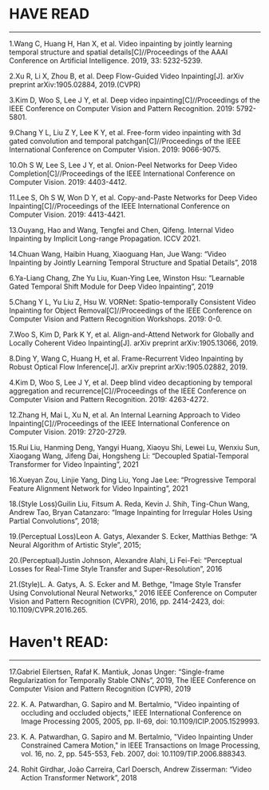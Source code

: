 # **HAVE READ**

---

1.Wang C, Huang H, Han X, et al. Video inpainting by jointly learning temporal structure and spatial details[C]//Proceedings of the AAAI Conference on Artificial Intelligence. 2019, 33: 5232-5239.

2.Xu R, Li X, Zhou B, et al. Deep Flow-Guided Video Inpainting[J]. arXiv preprint arXiv:1905.02884, 2019.(CVPR)

3.Kim D, Woo S, Lee J Y, et al. Deep video inpainting[C]//Proceedings of the IEEE Conference on Computer Vision and Pattern Recognition. 2019: 5792-5801.

9.Chang Y L, Liu Z Y, Lee K Y, et al. Free-form video inpainting with 3d gated convolution and temporal patchgan[C]//Proceedings of the IEEE International Conference on Computer Vision. 2019: 9066-9075.

10.Oh S W, Lee S, Lee J Y, et al. Onion-Peel Networks for Deep Video Completion[C]//Proceedings of the IEEE International Conference on Computer Vision. 2019: 4403-4412.

11.Lee S, Oh S W, Won D Y, et al. Copy-and-Paste Networks for Deep Video Inpainting[C]//Proceedings of the IEEE International Conference on Computer Vision. 2019: 4413-4421.

13.Ouyang, Hao and Wang, Tengfei and Chen, Qifeng. Internal Video Inpainting by Implicit Long-range Propagation. ICCV 2021.

14.Chuan Wang, Haibin Huang, Xiaoguang Han, Jue Wang: “Video Inpainting by Jointly Learning Temporal Structure and Spatial Details”, 2018

6.Ya-Liang Chang, Zhe Yu Liu, Kuan-Ying Lee, Winston Hsu: “Learnable Gated Temporal Shift Module for Deep Video Inpainting”, 2019

5.Chang Y L, Yu Liu Z, Hsu W. VORNet: Spatio-temporally Consistent Video Inpainting for Object Removal[C]//Proceedings of the IEEE Conference on Computer Vision and Pattern Recognition Workshops. 2019: 0-0.

7.Woo S, Kim D, Park K Y, et al. Align-and-Attend Network for Globally and Locally Coherent Video Inpainting[J]. arXiv preprint arXiv:1905.13066, 2019.

8.Ding Y, Wang C, Huang H, et al. Frame-Recurrent Video Inpainting by Robust Optical Flow Inference[J]. arXiv preprint arXiv:1905.02882, 2019.

4.Kim D, Woo S, Lee J Y, et al. Deep blind video decaptioning by temporal aggregation and recurrence[C]//Proceedings of the IEEE Conference on Computer Vision and Pattern Recognition. 2019: 4263-4272.

12.Zhang H, Mai L, Xu N, et al. An Internal Learning Approach to Video Inpainting[C]//Proceedings of the IEEE International Conference on Computer Vision. 2019: 2720-2729.

15.Rui Liu, Hanming Deng, Yangyi Huang, Xiaoyu Shi, Lewei Lu, Wenxiu Sun, Xiaogang Wang, Jifeng Dai, Hongsheng Li: “Decoupled Spatial-Temporal Transformer for Video Inpainting”, 2021

16.Xueyan Zou, Linjie Yang, Ding Liu, Yong Jae Lee: “Progressive Temporal Feature Alignment Network for Video Inpainting”, 2021

18.(Style Loss)Guilin Liu, Fitsum A. Reda, Kevin J. Shih, Ting-Chun Wang, Andrew Tao, Bryan Catanzaro: “Image Inpainting for Irregular Holes Using Partial Convolutions”, 2018;

19.(Perceptual Loss)Leon A. Gatys, Alexander S. Ecker, Matthias Bethge: “A Neural Algorithm of Artistic Style”, 2015;

20.(Perceptual)Justin Johnson, Alexandre Alahi, Li Fei-Fei: “Perceptual Losses for Real-Time Style Transfer and Super-Resolution”, 2016

21.(Style)L. A. Gatys, A. S. Ecker and M. Bethge, "Image Style Transfer Using Convolutional Neural Networks," 2016 IEEE Conference on Computer Vision and Pattern Recognition (CVPR), 2016, pp. 2414-2423, doi: 10.1109/CVPR.2016.265.

# **Haven't READ:**

---

17.Gabriel Eilertsen, Rafał K. Mantiuk, Jonas Unger: “Single-frame Regularization for Temporally Stable CNNs”, 2019, The IEEE Conference on Computer Vision and Pattern Recognition (CVPR), 2019

22. K. A. Patwardhan, G. Sapiro and M. Bertalmio, "Video inpainting of occluding and occluded objects," IEEE International Conference on Image Processing 2005, 2005, pp. II-69, doi: 10.1109/ICIP.2005.1529993.

23. K. A. Patwardhan, G. Sapiro and M. Bertalmio, "Video Inpainting Under Constrained Camera Motion," in IEEE Transactions on Image Processing, vol. 16, no. 2, pp. 545-553, Feb. 2007, doi: 10.1109/TIP.2006.888343.

24. Rohit Girdhar, João Carreira, Carl Doersch, Andrew Zisserman: “Video Action Transformer Network”, 2018
